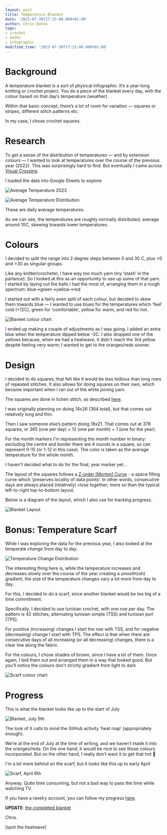 ```yaml
---
layout: post
title: Temperature Blanket
date: '2023-07-30T17:15:00.000+01:00'
author: Chris Oates
tags:
- crochet
- maths
- infographic
modified_time: '2023-07-30T17:25:00.000+01:00'
---
```


# Background

A temperature blanket is a sort of physical infographic. It’s a year-long knitting or crochet project. You do a piece of the blanket every day, with the colour based on that day’s temperature (weather).

Within that basic concept, there’s a lot of room for variation — squares or stripes, different stitch patterns etc.

In my case, I chose crochet squares.

# Research

To get a sense of the distribution of temperatures — and by extension colours — I wanted to look at temperatures over the course of the previous year (2022). This was surprisingly hard to find. But eventually I came across [Visual Crossing](https://www.visualcrossing.com/weather/weather-data-services).

I loaded the data into Google Sheets to explore

![Average Temperature 2023](/assets/blanket/temperature-2022.png)

![Average Temperature Distribution](/assets/blanket/temperature-distribution.png)

These are daily average temperatures.

As we can see, the temperatures are roughly normally distributed, average around 10C, skewing towards lower temperatures.

# Colours

I decided to split the range into 2 degree steps between 0 and 30 C, plus <0 and >30 as singular groups.

Like any knitter/crocheter, I have way too much yarn (my ‘stash’ in the parlance). So I looked at this as an opportunity to use up some of that yarn. I started by laying out the balls I had the most of, arranging them in a rough spectrum: blue→green→yellow→red

I started out with a fairly even split of each colour, but decided to skew them towards blue — I wanted to use blues for the temperatures which ‘feel’ cold (<12C), green for 'comfortable', yellow for warm, and red for hot.

![Blanket colour chart](/assets/blanket/blanket-colours.jpg)

I ended up making a couple of adjustments as I was going. I added an extra blue when the temperature dipped below -2C. I also dropped one of the yellows because, when we had a heatwave, it didn't reach the 3rd yellow despite feeling very warm; I wanted to get to the oranges/reds sooner.

# Design

I decided to do squares, that felt like it would be less tedious than long rows of repeated stitches. It also allows for doing squares on their own, which became important when I ran out of the white joining yarn.

The squares are done in lichen stitch, as described [here](https://tlycblog.com/linen-square-temperature-blanket-free-crochet-linen-stitch-afghan-pattern/).

I was originally planning on doing 14x26 (364 total), but that comes out relatively long and thin.

Then I saw someone else’s pattern doing 18x21. That comes out at 378 squares, or 365 (one per day) + 12 (one per month) + 1 (one for the year).

For the month markers I'm representing the month number in binary: excluding the centre and border there are 4 rounds in a square, so can represent 0-15 (or 1-12 in this case). The color is taken as the average temperature for the whole month.

I haven't decided what to do for the final, year marker yet...

The layout of the squares follows a [Z-order (Morton) Curve](https://en.wikipedia.org/wiki/Z-order_curve) - a space filling curve which ‘preserves locality of data points’. In other words, consecutive days are always placed (relatively) close together; more so than the typical left-to-right top-to-bottom layout.

Below is a diagram of the layout, which I also use for tracking progress.

![Blanket Layout](/assets/blanket/blanket-layout.jpg)

# Bonus: Temperature Scarf

While I was exploring the data for the previous year, I also looked at the temperate *change* from day to day.

![Temperature Change Distribution](/assets/blanket/change-distribution.png)

The interesting thing here is, while the temperature increases and decreases slowly over the course of the year creating a smooth(ish) gradient, the size of the temperature changes vary a lot more from day to day.

For this, I decided to do a scarf, since another blanket would be too big of a time commitment.

Specifically, I decided to use tunisian crochet, with one row per day. The pattern is 42 stitches, alternating tunisian simple (TSS) and tunisian purl (TPS).

For positive (increasing) changes I start the row with TSS, and for negative (decreasing) change I start with TPS. The effect is that when there are consecutive days of all increasing (or all decreasing) changes, there is a clear line along the fabric.

For the colours, I chose shades of brown, since I have a lot of them. Once again, I laid them out and arranged them in a way that looked good. But you’ll notice the colours don’t strictly gradient from light to dark

![Scarf colour chart](/assets/blanket/scarf-colours.jpg)

# Progress

This is what the blanket looks like up to the start of July

![Blanket, July 5th](/assets/blanket/blanket.jpg)

The look of it calls to mind the GitHub activity ‘heat map’ (appropriately enough).

We’re at the end of July at the time of writing, and we haven’t made it into the oranges/reds. On the one hand, it would be nice to see those colours incorporated. But on the other hand, I really don’t want it to get that hot 😬

I'm a lot more behind on the scarf, but it looks like this up to early April

![Scarf, April 6th](/assets/blanket/scarf.jpg)

Anyway. Quite time consuming, but not a bad way to pass the time while watching TV.

If you have a ravelry account, you can follow my progress [here](https://www.ravelry.com/projects/oatzy/temperature-blanket).

**UPDATE**: [the completed blanket](https://oatzy.github.io/2024/01/10/temperature-blanket-completed.html)

Chris.

[spot the heatwave]
